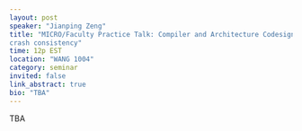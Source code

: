 ```yaml
---
layout: post
speaker: "Jianping Zeng"
title: "MICRO/Faculty Practice Talk: Compiler and Architecture Codesign for high-performance
crash consistency"
time: 12p EST
location: "WANG 1004"
category: seminar
invited: false
link_abstract: true
bio: "TBA"
---
```

TBA
